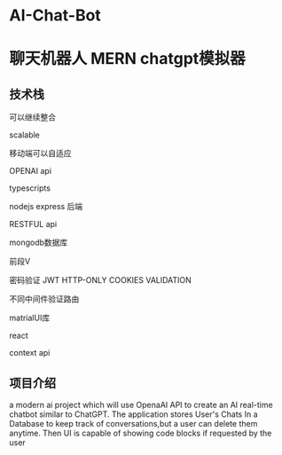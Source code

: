 # AI-Chat-Bot
# 聊天机器人 MERN chatgpt模拟器

## 技术栈

可以继续整合

scalable

移动端可以自适应

OPENAI api

typescripts

nodejs express 后端

RESTFUL api

mongodb数据库

前段V

密码验证 JWT HTTP-ONLY COOKIES VALIDATION

不同中间件验证路由

matrialUI库

react

context api



## **项目介绍**

a modern ai project which will use OpenaAI API to create an AI real-time chatbot similar to ChatGPT. The application stores User's Chats  In a Database to keep track of conversations,but a user can delete them anytime. Then UI  is capable of showing code blocks if requested by the user



